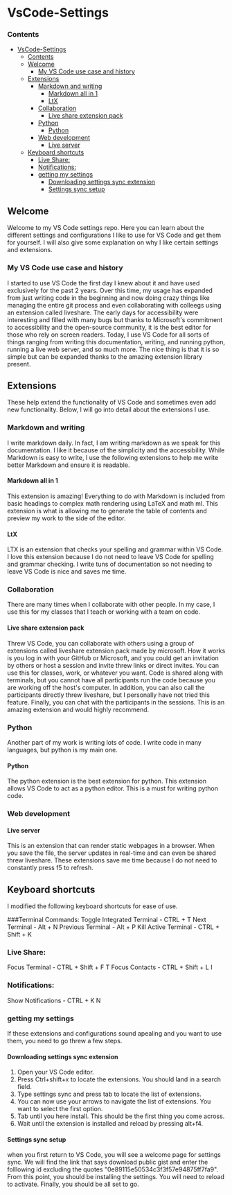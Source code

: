 # VsCode-Settings

### Contents
- [VsCode-Settings](#vscode-settings)
    - [Contents](#contents)
  - [Welcome](#welcome)
    - [My VS Code use case and history](#my-vs-code-use-case-and-history)
  - [Extensions](#extensions)
    - [Markdown and writing](#markdown-and-writing)
      - [Markdown all in 1](#markdown-all-in-1)
      - [LtX](#ltx)
    - [Collaboration](#collaboration)
      - [Live share extension pack](#live-share-extension-pack)
    - [Python](#python)
      - [Python](#python-1)
    - [Web development](#web-development)
      - [Live server](#live-server)
  - [Keyboard shortcuts](#keyboard-shortcuts)
    - [Live Share:](#live-share)
    - [Notifications:](#notifications)
    - [getting my settings](#getting-my-settings)
      - [Downloading settings sync extension](#downloading-settings-sync-extension)
      - [Settings sync setup](#settings-sync-setup)

## Welcome
Welcome to my VS Code settings repo. Here you can learn about the different settings and configurations I like to use for VS Code and get them for yourself. I will also give some explanation on why I like certain settings and extensions.

### My VS Code use case and history
I started to use VS Code the first day I knew about it and have used exclusively for the past 2 years. Over this time, my usage has expanded from just writing code in the beginning and now doing crazy things like managing the entire git process and even collaborating with colleegs using an extension called liveshare. The early days for accessibility were interesting and filled with many bugs but thanks to Microsoft's commitment to accessibility and the open-source community, it is the best editor for those who rely on screen readers. Today, I use VS Code for all sorts of things ranging from writing this documentation, writing, and running python, running a live web server, and so much more. The nice thing is that it is so simple but can be expanded thanks to the amazing extension library present.

## Extensions 
These help extend the functionality of VS Code and sometimes even add new functionality. Below, I will go into detail about the extensions I use.

### Markdown and writing
I write markdown daily. In fact, I am writing markdown as we speak for this documentation. I like it because of the simplicity and the accessibility. While Markdown is easy to write, I use the following extensions to help me write better Markdown and ensure it is readable.

#### Markdown all in 1
This extension is amazing! Everything to do with Markdown is included from basic headings to complex math rendering using LaTeX and math ml. This extension is what is allowing me to generate the table of contents and preview my work to the side of the editor.

#### LtX
LTX is an extension that checks your spelling and grammar within VS Code. I love this extension because I do not need to leave VS Code for spelling and grammar checking. I write tuns of documentation so not needing to leave VS Code is nice and saves me time.

### Collaboration
There are many times when I collaborate with other people. In my case, I use this for my classes that I teach or working with a team on code.

#### Live share extension pack
Threw VS Code, you can collaborate with others using a group of extensions called liveshare extension pack made by microsoft. How it works is you log in with your GitHub or Microsoft, and you could get an invitation by others or host a session and invite threw links or direct invites. You can use this for classes, work, or whatever you want. Code is shared along with terminals, but you cannot have all participants run the code because you are working off the host's computer. In addition, you can also call the participants directly threw liveshare, but I personally have not tried this feature. Finally, you can chat with the participants in the sessions. This is an amazing extension and would highly recommend.

### Python
Another part of my work is writing lots of code. I write code in many languages, but python is my main one.

#### Python
The python extension is the best extension for python. This extension allows VS Code to act as a python editor. This is a must for writing python code.

### Web development

#### Live server
This is an extension that can render static webpages in a browser. When you save the file, the server updates in real-time and can even be shared threw liveshare. These extensions save me time because I do not need to constantly press f5 to refresh.

## Keyboard shortcuts
I modified the following keyboard shortcuts for ease of use.

###Terminal Commands:
Toggle Integrated Terminal - CTRL + T
Next Terminal - Alt + N
Previous Terminal - Alt + P
Kill Active Terminal - CTRL + Shift + K

### Live Share:
Focus Terminal - CTRL + Shift + F T
Focus Contacts - CTRL + Shift + L I

### Notifications:
Show Notifications - CTRL + K N

### getting my settings
If these extensions and configurations sound apealing and you want to use them, you need to go threw a few steps.

#### Downloading settings sync extension
1. Open your VS Code editor.
2. Press Ctrl+shift+x to locate the extensions. You should land in a search field.
3. Type settings sync and press tab to locate the list of extensions.
4. You can now use your arrows to navigate the list of extensions. You want to select the first option.
5. Tab until you here install. This should be the first thing you come across.
6. Wait until the extension is installed and reload by pressing alt+f4.

#### Settings sync setup
when you first return to VS Code, you will see a welcome page for settings sync. We will find the link that says download public gist and enter the folllowing id excluding the quotes "0e89115e50534c3f3f57e94875ff7fa9". From this point, you should be installing the settings. You will need to reload to activate. Finally, you should be all set to go.